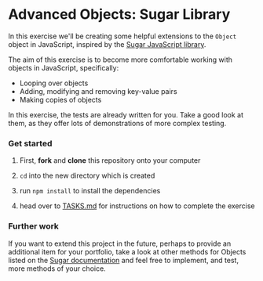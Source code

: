 # Advanced Objects: Sugar Library

In this exercise we'll be creating some helpful extensions to the `Object` object in JavaScript, inspired by the [Sugar JavaScript library](https://sugarjs.com/docs/#/Object).

The aim of this exercise is to become more comfortable working with objects in JavaScript, specifically:

- Looping over objects
- Adding, modifying and removing key-value pairs
- Making copies of objects

In this exercise, the tests are already written for you. Take a good look at them, as they offer lots of demonstrations of more complex testing.

### Get started

1. First, **fork** and **clone** this repository onto your computer

2. `cd` into the new directory which is created

3. run `npm install` to install the dependencies

4. head over to [TASKS.md](./docs/TASKS.md) for instructions on how to complete the exercise

### Further work

If you want to extend this project in the future, perhaps to provide an additional item for your portfolio, take a look at other methods for Objects listed on the [Sugar documentation](https://sugarjs.com/docs/#/Object) and feel free to implement, and test, more methods of your choice.
